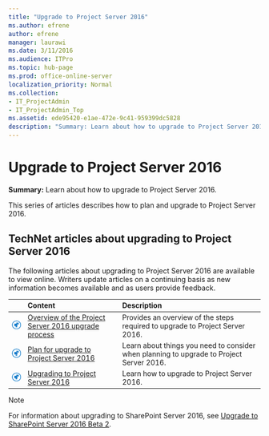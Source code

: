 ```yaml
---
title: "Upgrade to Project Server 2016"
ms.author: efrene
author: efrene
manager: laurawi
ms.date: 3/11/2016
ms.audience: ITPro
ms.topic: hub-page
ms.prod: office-online-server
localization_priority: Normal
ms.collection:
- IT_ProjectAdmin
- IT_ProjectAdmin_Top
ms.assetid: ede95420-e1ae-472e-9c41-959399dc5828
description: "Summary: Learn about how to upgrade to Project Server 2016."
---
```


# Upgrade to Project Server 2016
 
 **Summary:** Learn about how to upgrade to Project Server 2016.
  
This series of articles describes how to plan and upgrade to Project Server 2016. 
  
## TechNet articles about upgrading to Project Server 2016

The following articles about upgrading to Project Server 2016 are available to view online. Writers update articles on a continuing basis as new information becomes available and as users provide feedback.
  
||**Content**|**Description**|
|:-----|:-----|:-----|
|![Building blocks](images/mod_icon_buildingblock_M.png)|[Overview of the Project Server 2016 upgrade process](overview-of-the-project-server-2016-upgrade-process.md) <br/> |Provides an overview of the steps required to upgrade to Project Server 2016.  <br/> |
|![Building blocks](images/mod_icon_buildingblock_M.png)|[Plan for upgrade to Project Server 2016](plan-for-upgrade-to-project-server-2016.md) <br/> |Learn about things you need to consider when planning to upgrade to Project Server 2016.  <br/> |
|![Building blocks](images/mod_icon_buildingblock_M.png)|[Upgrading to Project Server 2016](upgrading-to-project-server-2016.md) <br/> |Learn how to upgrade to Project Server 2016.  <br/> |
   
> [!NOTE]
> For information about upgrading to SharePoint Server 2016, see [Upgrade to SharePoint Server 2016 Beta 2](http://technet.microsoft.com/library/40d265d9-dd16-405f-8c85-390975024bad.aspx). 
  

